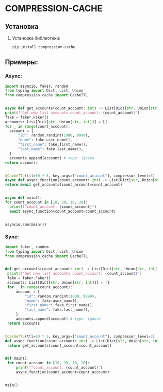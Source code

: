 # COMPRESSION-CACHE


## Установка
1. Установка библиотеки:
   ```bash
   pip install compression-cache

## Примеры:

### Async:
   ```python
import asyncio, faker, random
from typing import Dict, List, Union
from compression_cache import CacheTTL


async def get_accounts(count_account: int) -> List[Dict[str, Union[str, int]]]:
 print(f"Get new list accounts count_account: {count_account}")
 fake = faker.Faker()
 accounts: List[Dict[str, Union[str, int]]] = []
 for _ in range(count_account):
     account = {
         "id": random.randint(1000, 9999),
         "name": fake.user_name(),
         "first_name": fake.first_name(),
         "last_name": fake.last_name(),
     }
     accounts.append(account) # type: ignore
 return accounts


@CacheTTL(ttl=60 * 5, key_args=["count_account"], compressor_level=3)
async def async_function(count_account: int) -> List[Dict[str, Union[str, int]]]:
 return await get_accounts(count_account=count_account)


async def main():
 for count_account in [10, 20, 10, 20]:
     print(f"count_account: {count_account}")
     await async_function(count_account=count_account)


asyncio.run(main())
   ```


### Sync:
   ```python
import faker, random
from typing import Dict, List, Union
from compression_cache import CacheTTL


def get_accounts(count_account: int) -> List[Dict[str, Union[str, int]]]:
    print(f"Get new list accounts count_account: {count_account}")
    fake = faker.Faker()
    accounts: List[Dict[str, Union[str, int]]] = []
    for _ in range(count_account):
        account = {
            "id": random.randint(1000, 9999),
            "name": fake.user_name(),
            "first_name": fake.first_name(),
            "last_name": fake.last_name(),
        }
        accounts.append(account) # type: ignore
    return accounts


@CacheTTL(ttl=60 * 5, key_args=["count_account"], compressor_level=3)
def async_function(count_account: int) -> List[Dict[str, Union[str, int]]]:
    return get_accounts(count_account=count_account)


def main():
    for count_account in [10, 20, 10, 20]:
        print(f"count_account: {count_account}")
        async_function(count_account=count_account)


main()
```
